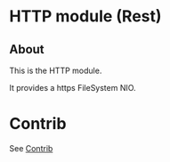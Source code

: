 # HTTP module (Rest)

## About
This is the HTTP module.

It provides a https FileSystem NIO.


# Contrib

See [Contrib](contrib/contrib.md)
